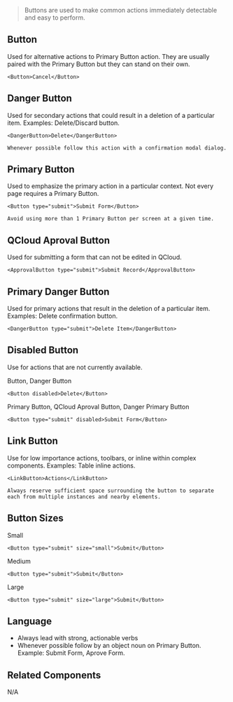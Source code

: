 > Buttons are used to make common actions immediately detectable and easy to perform.

## Button
Used for alternative actions to Primary Button action. They are usually paired with the Primary Button but they can stand on their own.
```react
<Button>Cancel</Button>
```

## Danger Button
Used for secondary actions that could result in a deletion of a particular item.
Examples: Delete/Discard button.
```react
<DangerButton>Delete</DangerButton>
```
```hint|directive
Whenever possible follow this action with a confirmation modal dialog.
```
## Primary Button
Used to emphasize the primary action in a particular context. Not every page requires a Primary Button.
```react
<Button type="submit">Submit Form</Button>
```
```hint|warning
Avoid using more than 1 Primary Button per screen at a given time.
```

## QCloud Aproval Button
Used for submitting a form that can not be edited in QCloud.
```react
<ApprovalButton type="submit">Submit Record</ApprovalButton>
```

## Primary Danger Button
Used for primary actions that result in the deletion of a particular item.
Examples: Delete confirmation button.
```react
<DangerButton type="submit">Delete Item</DangerButton>
```

## Disabled Button
Use for actions that are not currently available.

Button, Danger Button
```react
<Button disabled>Delete</Button>
```
Primary Button, QCloud Aproval Button, Danger Primary Button
```react
<Button type="submit" disabled>Submit Form</Button>
```

## Link Button
Use for low importance actions, toolbars, or inline within complex components.
Examples: Table inline actions.
```react
<LinkButton>Actions</LinkButton>
```
```hint|directive
Always reserve sufficient space surrounding the button to separate each from multiple instances and nearby elements.
```

## Button Sizes
Small
```react
<Button type="submit" size="small">Submit</Button>
```
Medium
```react
<Button type="submit">Submit</Button>
```
Large
```react
<Button type="submit" size="large">Submit</Button>
```
## Language
- Always lead with strong, actionable verbs
- Whenever possible follow by an object noun on Primary Button. Example: Submit Form, Aprove Form.

## Related Components
N/A

